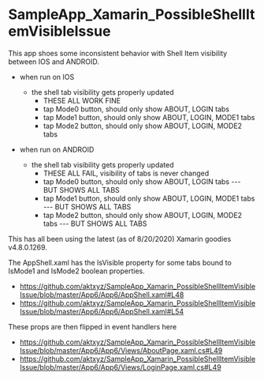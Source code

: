 # SampleApp_Xamarin_PossibleShellItemVisibleIssue

This app shoes some inconsistent behavior with Shell Item visibility between IOS and ANDROID.

- when run on IOS
  - the shell tab visibility gets properly updated
    - THESE ALL WORK FINE
    - tap Mode0 button, should only show ABOUT, LOGIN tabs
    - tap Mode1 button, should only show ABOUT, LOGIN, MODE1 tabs
    - tap Mode2 button, should only show ABOUT, LOGIN, MODE2 tabs

- when run on ANDROID
  - the shell tab visibility gets properly updated
    - THESE ALL FAIL, visibility of tabs is never changed
    - tap Mode0 button, should only show ABOUT, LOGIN tabs --- BUT SHOWS ALL TABS
    - tap Mode1 button, should only show ABOUT, LOGIN, MODE1 tabs --- BUT SHOWS ALL TABS
    - tap Mode2 button, should only show ABOUT, LOGIN, MODE2 tabs --- BUT SHOWS ALL TABS

This has all been using the latest (as of 8/20/2020) Xamarin goodies v4.8.0.1269.

The AppShell.xaml has the IsVisible property for some tabs bound to IsMode1 and IsMode2 boolean properties.

- <https://github.com/aktxyz/SampleApp_Xamarin_PossibleShellItemVisibleIssue/blob/master/App6/App6/AppShell.xaml#L48>
- <https://github.com/aktxyz/SampleApp_Xamarin_PossibleShellItemVisibleIssue/blob/master/App6/App6/AppShell.xaml#L54>

These props are then flipped in event handlers here

- <https://github.com/aktxyz/SampleApp_Xamarin_PossibleShellItemVisibleIssue/blob/master/App6/App6/Views/AboutPage.xaml.cs#L49>
- <https://github.com/aktxyz/SampleApp_Xamarin_PossibleShellItemVisibleIssue/blob/master/App6/App6/Views/LoginPage.xaml.cs#L49>
